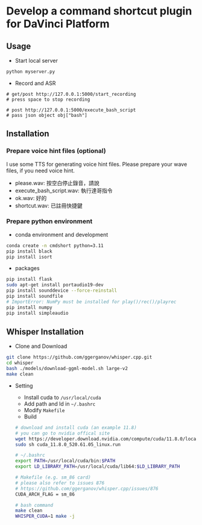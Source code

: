 # Develop a command shortcut plugin for DaVinci Platform 

## Usage

* Start local server

```bash
python myserver.py
```

* Record and ASR

```text
# get/post http://127.0.0.1:5000/start_recording
# press space to stop recording

# post http://127.0.0.1:5000/execute_bash_script
# pass json object obj["bash"]
```

## Installation

### Prepare voice hint files (optional)

I use some TTS for generating voice hint files.
Please prepare your wave files, if you need voice hint.

* please.wav: 按空白停止錄音，請說
* execute_bash_script.wav: 執行達哥指令
* ok.wav: 好的
* shortcut.wav: 已註冊快捷鍵

### Prepare python environment

* conda environment and development

```bash
conda create -n cmdshort python=3.11
pip install black
pip install isort
```

* packages

```bash
pip install flask
sudo apt-get install portaudio19-dev
pip install sounddevice --force-reinstall
pip install soundfile
# ImportError: NumPy must be installed for play()/rec()/playrec
pip install numpy
pip install simpleaudio
```

## Whisper Installation

* Clone and Download

```bash
git clone https://github.com/ggerganov/whisper.cpp.git
cd whisper
bash ./models/download-ggml-model.sh large-v2
make clean
```

* Setting
  * Install cuda to `/usr/local/cuda`
  * Add path and ld in `~/.bashrc`
  * Modify `Makefile`
  * Build

  ```bash
  # download and install cuda (an example 11.8)
  # you can go to nvidia offical site
  wget https://developer.download.nvidia.com/compute/cuda/11.8.0/local_installers/cuda_11.8.0_520.61.05_linux.run
  sudo sh cuda_11.8.0_520.61.05_linux.run

  # ~/.bashrc
  export PATH=/usr/local/cuda/bin:$PATH
  export LD_LIBRARY_PATH=/usr/local/cuda/lib64:$LD_LIBRARY_PATH

  # Makefile (e.g. sm_86 card)
  # please also refer to issues 876
  # https://github.com/ggerganov/whisper.cpp/issues/876
  CUDA_ARCH_FLAG = sm_86

  # bash command
  make clean
  WHISPER_CUDA=1 make -j
  ```
